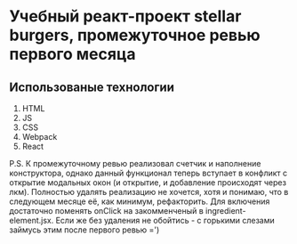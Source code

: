 # Учебный реакт-проект stellar burgers, промежуточное ревью первого месяца

## Использованые технологии

1. HTML
2. JS
3. CSS
4. Webpack
5. React

P.S. К промежуточному ревью реализовал счетчик и наполнение конструктора, однако данный функционал теперь вступает в конфликт с открытие модальных окон
(и открытие, и добавление происходят через лкм). Полностью удалять реализацию не хочется, хотя и понимаю, что в следующем месяце её, как минимум, рефакторить. Для включения достаточно поменять onClick на закомменченый в ingredient-element.jsx. Если же без удаления не обойтись - с горькими слезами займусь этим после первого ревью =')
